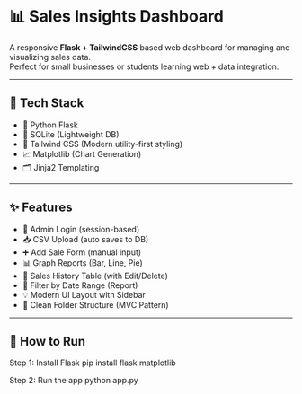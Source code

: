 # 📊 Sales Insights Dashboard

A responsive **Flask + TailwindCSS** based web dashboard for managing and visualizing sales data.  
Perfect for small businesses or students learning web + data integration.

---

## 🔧 Tech Stack

- 🐍 Python Flask
- 💾 SQLite (Lightweight DB)
- 🎨 Tailwind CSS (Modern utility-first styling)
- 📈 Matplotlib (Chart Generation)
- 🗂 Jinja2 Templating

---

## ✨ Features

- 🔐 Admin Login (session-based)
- 📥 CSV Upload (auto saves to DB)
- ➕ Add Sale Form (manual input)
- 📊 Graph Reports (Bar, Line, Pie)
- 📜 Sales History Table (with Edit/Delete)
- 📅 Filter by Date Range (Report)
- 💡 Modern UI Layout with Sidebar
- 📁 Clean Folder Structure (MVC Pattern)

---

## 🚀 How to Run

Step 1: Install Flask
pip install flask matplotlib

Step 2: Run the app
python app.py
